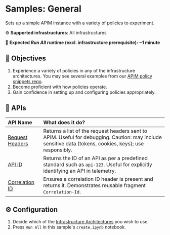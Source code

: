 # Samples: General

Sets up a simple APIM instance with a variety of policies to experiment.

⚙️ **Supported infrastructures**: All infrastructures

👟 **Expected *Run All* runtime (excl. infrastructure prerequisite): ~1 minute**

## 🎯 Objectives

1. Experience a variety of policies in any of the infrastructure architectures. You may see several examples from our [APIM policy snippets repo][apim-snippets-repo].
1. Become proficient with how policies operate.
1. Gain confidence in setting up and configuring policies appropriately.

## 🔗 APIs

| API Name                                   | What does it do?                                                                                                                                         |
|:-------------------------------------------|:---------------------------------------------------------------------------------------------------------------------------------------------------------|
| [Request Headers][req-headers-example]     | Returns a list of the request headers sent to APIM. Useful for debugging. Caution: may include sensitive data (tokens, cookies, keys); use responsibly.  |
| [API ID][api-id-example]                   | Returns the ID of an API as per a predefined standard such as `api-123`. Useful for explicitly identifying an API in telemetry.                          |
| [Correlation ID][correlation-id-example]   | Ensures a correlation ID header is present and returns it. Demonstrates reusable fragment `Correlation-Id`.                                              |

## ⚙️ Configuration

1. Decide which of the [Infrastructure Architectures][infrastructure-architectures] you wish to use.
1. Press `Run All` in this sample's `create.ipynb` notebook.



[api-id-example]: https://github.com/Azure/api-management-policy-snippets/blob/main/examples/Send%20request%20context%20information%20to%20the%20backend%20service.policy.xml
[apim-snippets-repo]: https://github.com/Azure/api-management-policy-snippets
[correlation-id-example]: https://github.com/Azure/api-management-policy-snippets/blob/main/examples/Add%20correlation%20id%20to%20inbound%20request.policy.xml
[infrastructure-architectures]: ../../README.md#infrastructure-architectures
[req-headers-example]: https://github.com/Azure/api-management-policy-snippets/blob/main/examples/List%20all%20inbound%20headers.policy.xml
